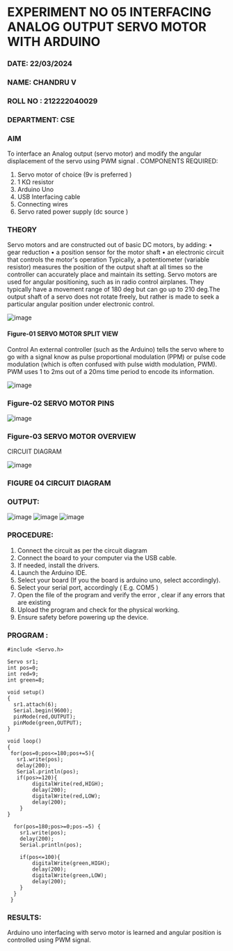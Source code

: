 # EXPERIMENT NO 05 INTERFACING ANALOG OUTPUT SERVO MOTOR WITH ARDUINO

###  DATE: 22/03/2024
###  NAME: CHANDRU V
###  ROLL NO : 212222040029
###  DEPARTMENT: CSE


### AIM
To interface an Analog output (servo motor) and modify the angular displacement of the servo using PWM signal .
COMPONENTS REQUIRED:
1.	Servo motor of choice (9v is preferred )
2.	1 KΩ resistor 
3.	Arduino Uno 
4.	USB Interfacing cable 
5.	Connecting wires 
6.	Servo rated power supply (dc source )


### THEORY
Servo motors and are constructed out of basic DC motors, by adding:
•	 gear reduction
•	 a position sensor for the motor shaft
•	 an electronic circuit that controls the motor's operation
Typically, a potentiometer (variable resistor) measures the position of the output shaft at all times so the controller can accurately place and maintain its setting.
Servo motors are used for angular positioning, such as in radio control airplanes.  They typically have a movement range of 180 deg but can go up to 210 deg.The output shaft of a servo does not rotate freely, but rather is made to seek a particular angular position under electronic control. 


![image](https://user-images.githubusercontent.com/36288975/163544439-1f477927-fcd4-42f0-9ce4-c863fdbf1210.png)



#### Figure-01 SERVO MOTOR SPLIT VIEW 
Control 
An external controller (such as the Arduino) tells the servo where to go with a signal know as pulse proportional modulation (PPM) or pulse code modulation (which is often confused with pulse width modulation, PWM). PWM uses 1 to 2ms out of a 20ms time period to encode its information.
 
 
 ![image](https://user-images.githubusercontent.com/36288975/163544482-3027136f-7135-4f3d-a23f-8dc2fe04194d.png)

### Figure-02 SERVO MOTOR PINS

 ![image](https://user-images.githubusercontent.com/36288975/163544513-ca497421-e6ba-4f91-871f-5cfba77f22a8.png)


### Figure-03 SERVO MOTOR OVERVIEW 

 


 





CIRCUIT DIAGRAM
 
 
 ![image](https://user-images.githubusercontent.com/36288975/163544618-6eb8a7b5-7f1a-428a-8d9f-fd899b145efb.png)

### FIGURE 04 CIRCUIT DIAGRAM

### OUTPUT:
![image](https://github.com/chandru0006r/EXPERIMENT-NO--05-INTERFACING-ANALOG-OUTPUT-SERVO-MOTOR-WITH-ARDUINO-/assets/99141707/5efe533e-7647-49ea-a2d5-9a8f6e29b1ba)
![image](https://github.com/chandru0006r/EXPERIMENT-NO--05-INTERFACING-ANALOG-OUTPUT-SERVO-MOTOR-WITH-ARDUINO-/assets/99141707/afc19e17-1213-4649-80be-eac1b7f0837a)
![image](https://github.com/chandru0006r/EXPERIMENT-NO--05-INTERFACING-ANALOG-OUTPUT-SERVO-MOTOR-WITH-ARDUINO-/assets/99141707/f4a2ab55-23cd-48cd-ac57-3dfc6ed990c3)



### PROCEDURE:
1.	Connect the circuit as per the circuit diagram 
2.	Connect the board to your computer via the USB cable.
3.	If needed, install the drivers.
4.	Launch the Arduino IDE.
5.	Select your board (If you the board is arduino uno, select accordingly).
6.	Select your serial port, accordingly ( E.g. COM5 )
7.	Open the file of the program  and verify the error , clear if any errors that are existing 
8.	Upload the program and check for the physical working. 
9.	Ensure safety before powering up the device.


### PROGRAM :
```
#include <Servo.h>

Servo sr1;
int pos=0;
int red=9;
int green=8;

void setup()
{
  sr1.attach(6);
  Serial.begin(9600);
  pinMode(red,OUTPUT);
  pinMode(green,OUTPUT);
}

void loop()
{
 for(pos=0;pos<=180;pos+=5){
   sr1.write(pos);
   delay(200);
   Serial.println(pos);
   if(pos>=120){
   		digitalWrite(red,HIGH);
    	delay(200);
   		digitalWrite(red,LOW);
    	delay(200);
  	}
}
 
  for(pos=180;pos>=0;pos-=5) {
    sr1.write(pos);
    delay(200);
    Serial.println(pos);
    
    if(pos<=100){
   		digitalWrite(green,HIGH);
    	delay(200);
   		digitalWrite(green,LOW);
    	delay(200);
  	}
  }
 }
```
 









### RESULTS: 
Arduino uno interfacing with servo motor is learned and angular position is controlled using PWM signal.
